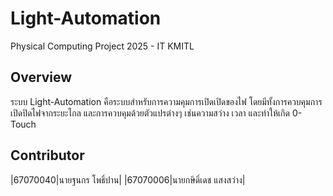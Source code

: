 # Light-Automation
Physical Computing Project 2025 - IT KMITL

## Overview
ระบบ Light-Automation คือระบบสำหรับการความคุมการเปิดเปิดของไฟ โดยมีทั้งการควบคุมการเปิดปิดไฟจากระยะไกล และการควบคุมด้วยตัวแปรต่างๆ เช่นความสว่าง เวลา และทำให้เกิด 0-Touch

## Contributor
|67070040|นายฐนกร โพธิ์ปาน|
|67070006|นายกษิดิ์เดช แสงสว่าง|
